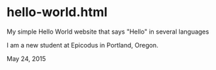 # hello-world.html
My simple Hello World website that says "Hello" in several languages

I am a new student at Epicodus in Portland, Oregon.

May 24, 2015
